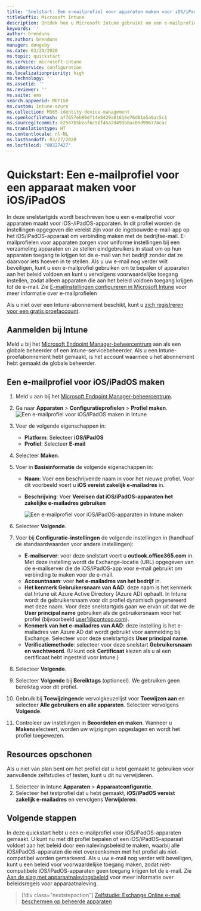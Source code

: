 ```yaml
---
title: 'Snelstart: Een e-mailprofiel voor apparaten maken voor iOS/iPadOS'
titleSuffix: Microsoft Intune
description: Ontdek hoe u Microsoft Intune gebruikt om een e-mailprofiel voor apparaten te maken, zodat iOS/iPadOS-apparaten veilig verbinding kunnen maken met de e-mail van het bedrijf.
keywords: ''
author: brenduns
ms.author: brenduns
manager: dougeby
ms.date: 03/20/2020
ms.topic: quickstart
ms.service: microsoft-intune
ms.subservice: configuration
ms.localizationpriority: high
ms.technology: ''
ms.assetid: ''
ms.reviewer: ''
ms.suite: ems
search.appverid: MET150
ms.custom: intune-azure
ms.collection: M365-identity-device-management
ms.openlocfilehash: af7657eb89df14e8429a81616e76d81a5a9ac5c1
ms.sourcegitcommit: e2567b5beaf6c5bf45a2d493b8ac05d996774cac
ms.translationtype: HT
ms.contentlocale: nl-NL
ms.lasthandoff: 03/27/2020
ms.locfileid: "80327427"
---
```

# <a name="quickstart-create-an-email-device-profile-for-iosipados"></a>Quickstart: Een e-mailprofiel voor een apparaat maken voor iOS/iPadOS

In deze snelstartgids wordt beschreven hoe u een e-mailprofiel voor apparaten maakt voor iOS-/iPadOS-apparaten. In dit profiel worden de instellingen opgegeven die vereist zijn voor de ingebouwde e-mail-app op het iOS/iPadOS-apparaat om verbinding maken met de bedrijfse-mail. E-mailprofielen voor apparaten zorgen voor uniforme instellingen bij een verzameling apparaten en ze stellen eindgebruikers in staat om op hun apparaten toegang te krijgen tot de e-mail van het bedrijf zonder dat ze daarvoor iets hoeven in te stellen. Als u uw e-mail nog verder wilt beveiligen, kunt u een e-mailprofiel gebruiken om te bepalen of apparaten aan het beleid voldoen en kunt u vervolgens voorwaardelijke toegang instellen, zodat alleen apparaten die aan het beleid voldoen toegang krijgen tot de e-mail. Zie [E-mailinstellingen configureren in Microsoft Intune](email-settings-configure.md) voor meer informatie over e-mailprofielen

Als u niet over een Intune-abonnement beschikt, kunt u [zich registreren voor een gratis proefaccount](../fundamentals/free-trial-sign-up.md).

## <a name="sign-in-to-intune"></a>Aanmelden bij Intune

Meld u bij het [Microsoft Endpoint Manager-beheercentrum](https://go.microsoft.com/fwlink/?linkid=2109431) aan als een globale beheerder of een Intune-servicebeheerder. Als u een Intune-proefabonnement hebt gemaakt, is het account waarmee u het abonnement hebt gemaakt de globale beheerder.

## <a name="create-an-iosipados-email-profile"></a>Een e-mailprofiel voor iOS/iPadOS maken

1. Meld u aan bij het [Microsoft Endpoint Manager-beheercentrum](https://go.microsoft.com/fwlink/?linkid=2109431).

2. Ga naar **Apparaten** > **Configuratieprofielen** > **Profiel maken**.
   ![Een e-mailprofiel voor iOS/iPadOS maken in Intune](./media/quickstart-email-profile/ios-create-profile.png)

3. Voer de volgende eigenschappen in:
   - **Platform**: Selecteer **iOS/iPadOS**
   - **Profiel**: Selecteer **E-mail**
  
4. Selecteer **Maken**.

5. Voer in **Basisinformatie** de volgende eigenschappen in:
   - **Naam**: Voer een beschrijvende naam in voor het nieuwe profiel. Voor dit voorbeeld voert u **iOS vereist zakelijk e-mailadres** in.
   - **Beschrijving**: Voer **Vereisen dat iOS/iPadOS-apparaten het zakelijke e-mailadres gebruiken**


        ![Een e-mailprofiel voor iOS/iPadOS-apparaten in Intune maken](./media/quickstart-email-profile/ios-email-profile-name.png)

6. Selecteer **Volgende**.

7. Voer bij **Configuratie-instellingen** de volgende instellingen in (handhaaf de standaardwaarden voor andere instellingen):
   - **E-mailserver**: voor deze snelstart voert u **outlook.office365.com** in. Met deze instelling wordt de Exchange-locatie (URL) opgegeven van de e-mailserver die de iOS/iPadOS-app voor e-mail gebruikt om verbinding te maken voor de e-mail.
   - **Accountnaam**: voer **het e-mailadres van het bedrijf** in.
   - **Het kenmerk Gebruikersnaam van AAD**: deze naam is het kenmerk dat Intune uit Azure Active Directory (Azure AD) ophaalt. In Intune wordt de gebruikersnaam voor dit profiel dynamisch gegenereerd met deze naam. Voor deze snelstartgids gaan we ervan uit dat we de **User principal name** gebruiken als de gebruikersnaam voor het profiel (bijvoorbeeld user1@contoso.com).
   - **Kenmerk van het e-mailadres van AAD**: deze instelling is het e-mailadres van Azure AD dat wordt gebruikt voor aanmelding bij Exchange. Selecteer voor deze snelstartgids **User principal name**.
   - **Verificatiemethode**: selecteer voor deze snelstart **Gebruikersnaam en wachtwoord**. (U kunt ook **Certificaat** kiezen als u al een certificaat hebt ingesteld voor Intune.)

8. Selecteer **Volgende**.

9. Selecteer **Volgende** bij **Bereiktags** (optioneel). We gebruiken geen bereiktag voor dit profiel.

10. Gebruik bij **Toewijzingen**de vervolgkeuzelijst voor **Toewijzen aan** en selecteer **Alle gebruikers en alle apparaten**.  Selecteer vervolgens **Volgende**.

11. Controleer uw instellingen in **Beoordelen en maken**. Wanneer u **Maken**selecteert, worden uw wijzigingen opgeslagen en wordt het profiel toegewezen. 

## <a name="clean-up-resources"></a>Resources opschonen

Als u niet van plan bent om het profiel dat u hebt gemaakt te gebruiken voor aanvullende zelfstudies of testen, kunt u dit nu verwijderen.

1. Selecteer in Intune **Apparaten** > **Apparaatconfiguratie**.
2. Selecteer het testprofiel dat u hebt gemaakt, **iOS/iPadOS vereist zakelijk e-mailadres** en vervolgens **Verwijderen**. 

## <a name="next-steps"></a>Volgende stappen

In deze quickstart hebt u een e-mailprofiel voor iOS/iPadOS-apparaten gemaakt. U kunt nu met dit profiel bepalen of een iOS/iPadOS-apparaat voldoet aan het beleid door een nalevingsbeleid te maken, waarbij alle iOS/iPadOS-apparaten die niet overeenkomen met het profiel als niet-compatibel worden gemarkeerd. Als u uw e-mail nog verder wilt beveiligen, kunt u een beleid voor voorwaardelijke toegang maken, zodat niet-compatibele iOS/iPadOS-apparaten geen toegang krijgen tot de e-mail. Zie [Aan de slag met apparaatnalevingsbeleid](../protect/device-compliance-get-started.md) voor meer informatie over beleidsregels voor apparaatnaleving.

> [!div class="nextstepaction"]
> [Zelfstudie: Exchange Online e-mail beschermen op beheerde apparaten](../protect/tutorial-protect-email-on-enrolled-devices.md)
